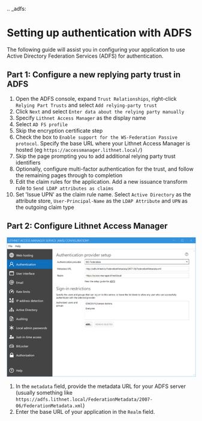 .. _adfs:

# Setting up authentication with ADFS

The following guide will assist you in configuring your application to use Active Directory Federation Services (ADFS) for authentication. 

## Part 1: Configure a new replying party trust in ADFS
1. Open the ADFS console, expand `Trust Relationships`, right-click `Relying Part Trusts` and select `Add relying-party trust`
2. Click `Next` and select `Enter data about the relying party manually`
3. Specify `Lithnet Access Manager` as the display name
4. Select `AD FS profile`
5. Skip the encryption certificate step
6. Check the box to `Enable support for the WS-Federation Passive protocol`. Specify the base URL where your Lithnet Access Manager is hosted (eg `https://accessmanager.lithnet.local/`)
7. Skip the page prompting you to add additional relying party trust identifiers
8. Optionally, configure multi-factor authentication for the trust, and follow the remaining pages through to completion
9. Edit the claim rules for the application. Add a new issuance transform rule to `Send LDAP attributes as claims`
10. Set 'Issue UPN' as the claim rule name. Select `Active Directory` as the attribute store, `User-Principal-Name` as the `LDAP Attribute` and `UPN` as the outgoing claim type

## Part 2: Configure Lithnet Access Manager
![](../images/ui-page-authentication-wsfed.png)

1. In the `metadata` field, provide the metadata URL for your ADFS server (usually something like `https://adfs.lithnet.local/FederationMetadata/2007-06/FederationMetadata.xml`)
2. Enter the base URL of your application in the `Realm` field.




